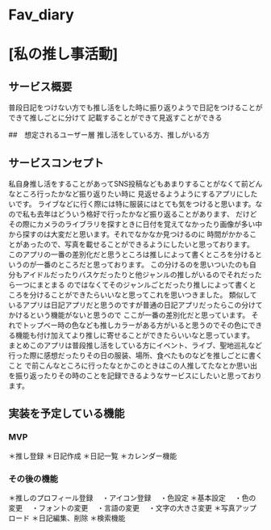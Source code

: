 # Fav_diary

# [私の推し事活動]

## サービス概要
普段日記をつけない方でも推し活をした時に振り返りようで日記をつけることができて推しごとに分けて
記載することができて見返すことができる


##　想定されるユーザー層
推し活をしている方、推しがいる方

## サービスコンセプト
私自身推し活をすることがあってSNS投稿などもあまりすることがなくて前どんなところ行ったかなど振り返りたい時に
見返せるようようにするアプリにしたいです。
ライブなどに行く際には特に服装にはとても気をつけると思います。なので私も去年はどういう格好で行ったかなど振り返ることがあります、
だけどその際にカメラのライブラリを探すときに日付を覚えてなかったり画像が多い中から探すのは大変だと思います。それでなかなか見つけるのに
時間がかかることがあったので、写真を載せることができるようにしたいと思っております。
このアプリの一番の差別化だと思うところは推しによって書くところを分けるというのが一番のところだと思っております。
この分けるのを思いついたのも自分もアイドルだったりバスケだったりと他ジャンルの推しがいるのでそれだったら一つにまとまる
のではなくてそのジャンルごとだったり推しによって書くところを分けることができたらいいなと思ってこれを思いつきました。
類似しているアプリは日記アプリだと思うのですが普通の日記アプリだったらこの分けてかけるという機能がないと思うので
ここが一番の差別化だと思っています。
それでトップベー時の色なども推しカラーがある方がいると思うのでその色にできる機能も付け加えてより推しに寄せることができたらいいなと思っています。
まとめこのアプリは普段推し活をしている方にイベント、ライブ、聖地巡礼など行った際に感想だったりその日の服装、場所、食べたものなどを推しごとに書くこと
で前こんなところに行ったなとかこのときはこの人推してたなとか思い出を振り返ったりその時のことを記録できるようなサービスにしたいと思っております。



## 実装を予定している機能
### MVP
＊推し登録
＊日記作成
＊日記一覧
＊カレンダー機能

### その後の機能
＊推しのプロフィール登録
　・アイコン登録
　・色設定
＊基本設定
　・色の変更
　・フォントの変更
　・言語の変更
　・文字の大きさ変更
＊写真アップロード
＊日記編集、削除
＊検索機能
